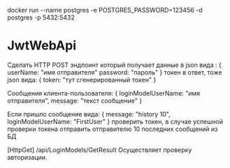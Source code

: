 docker run --name postgres -e POSTGRES_PASSWORD=123456 -d postgres -p 5432:5432
# JwtWebApi
Сделать HTTP POST эндпоинт который получает данные в json вида :
{
   userName: "имя отправителя"
   password: "пароль"
}
токен в ответ, тоже json вида:
{
   token: "тут сгенерированный токен"
}

Сообщения клиента-пользователя:
{
   loginModelUserName:  "имя отправителя",
   message:    "текст сообщение"
}

Если пришло сообщение вида:
{
    message: "history 10",
    loginModelUserName: "FirstUser"
}
проверить токен, в случае успешной проверки токена отправить отправителю 10 последних сообщений из БД

[HttpGet]
/api/LoginModels/GetResult
Осуществляет проверку авторизации. 
